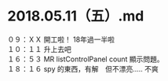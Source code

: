 # 2018.05.11（五）.md

０９：ＸＸ 開工啦！ 18年過一半啦  
１０：１１ 升上去吧  
１６：５３ MR listControlPanel count 顯示問題。  
１８：１６ spy 的東西，有解　但不漂亮..... 不爽  
